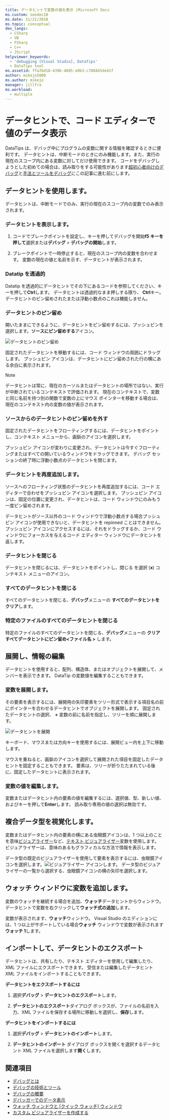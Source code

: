 ```yaml
---
title: データヒントで変数の値を表示 |Microsoft Docs
ms.custom: seodec18
ms.date: 11/21/2018
ms.topic: conceptual
dev_langs:
  - CSharp
  - VB
  - FSharp
  - C++
  - JScript
helpviewer_keywords:
  - 'debugging [Visual Studio], DataTips'
  - DataTips tool
ms.assetid: ffa7bd18-439b-4685-a9b3-c7884b5de41f
author: mikejo5000
ms.author: mikejo
manager: jillfra
ms.workload:
  - multiple
---
```

# <a name="view-data-values-in-datatips-in-the-code-editor"></a>データヒントで、コード エディターで値のデータ表示

DataTips は、デバッグ中にプログラムの変数に関する情報を確認するときに便利です。 データヒントは、中断モードのときにのみ機能します。また、実行の現在のスコープ内にある変数に対してだけ使用できます。 コードをデバッグしようとした初めての場合は、読み取りをする可能性があります[超初心者向けのデバッグ](../debugger/debugging-absolute-beginners.md)と[手法とツールをデバッグ](../debugger/write-better-code-with-visual-studio.md)にこの記事に進む前にします。

## <a name="work-with-datatips"></a>データヒントを使用します。

データヒントは、中断モードでのみ、実行の現在のスコープ内の変数でのみ表示されます。

### <a name="display-a-datatip"></a>データヒントを表示します。

1. コードでブレークポイントを設定し、キーを押してデバッグを開始**f5 キーを押して**選択または**デバッグ** > **デバッグの開始**します。

1. ブレークポイントで一時停止すると、現在のスコープ内の変数を合わせます。 変数の現在の値と名前を示す、データヒントが表示されます。

### <a name="make-a-datatip-transparent"></a>Datatip を透過的

Datatip を透過的にデータヒントでその下にあるコードを参照してください、キーを押して**Ctrl**します。 データヒントは透過的なまま押しする限り、 **Ctrl**キー。 データヒントのピン留めされたまたは浮動小数点のこれは機能しません。
### <a name="pin-a-datatip"></a>データヒントのピン留め

開いたままにできるように、データヒントをピン留めするには、プッシュピンを選択します。**ソースにピン留めする**アイコン。

![データヒントのピン留め](../debugger/media/dbg-tips-data-tips-pinned.png "データヒントのピン留め")

固定されたデータヒントを移動するには、コード ウィンドウの周囲にドラッグします。 プッシュピン アイコンは、データヒントにピン留めされた行の横にある余白に表示されます。

>[!NOTE]
>データヒントは常に、現在のカーソルまたはデータヒントの場所ではない、実行が中断されているコンテキストで評価されます。 現在のコンテキストで、変数と同じ名前を持つ別の関数で変数の上にマウス ポインターを移動する場合は、現在のコンテキスト内の変数の値が表示されます。

### <a name="unpin-a-datatip-from-source"></a>ソースからのデータヒントのピン留めを外す

固定されたデータヒントをフローティングするには、データヒントをポイントし、コンテキスト メニューから、画鋲のアイコンを選択します。

プッシュピン アイコンが変わりに変更され、データヒントは今すぐフローティングまたはすべての開いているウィンドウをドラッグできます。 デバッグ セッションの終了時に浮動小数点のデータヒントを閉じます。

### <a name="repin-a-datatip"></a>データヒントを再度追加します。

ソースへのフローティング状態のデータヒントを再度追加するには、コード エディターで合わせをプッシュピン アイコンを選択します。 プッシュピン アイコンは、固定の位置に変更され、データヒントは、コード ウィンドウにのみもう一度ピン留めされます。

データヒントがソース以外のコード ウィンドウで浮動小数点する場合プッシュピン アイコンが使用できないと、データヒントを repinned ことはできません。 プッシュピン アイコンにアクセスするには、それをドラッグするか、コード ウィンドウにフォーカスを与えるコード エディター ウィンドウにデータヒントを返します。

### <a name="close-a-datatip"></a>データヒントを閉じる

データヒントを閉じるには、データヒントをポイントし、閉じる を選択 (**x**) コンテキスト メニューのアイコン。

### <a name="close-all-datatips"></a>すべてのデータヒントを閉じる

すべてのデータヒントを閉じる、**デバッグ**メニューの **すべてのデータヒントをクリア**します。

### <a name="close-all-datatips-for-a-specific-file"></a>特定のファイルのすべてのデータヒントを閉じる

特定のファイルのすべてのデータヒントを閉じる、**デバッグ**メニューの **クリアすべてデータヒントにピン留め\<ファイル名 >** します。

## <a name="expand-and-edit-information"></a>展開し、情報の編集
データヒントを使用すると、配列、構造体、またはオブジェクトを展開して、メンバーを表示できます。 DataTip の変数値を編集することもできます。

### <a name="expand-a-variable"></a>変数を展開します。

その要素を表示するには、展開用の矢印要素をツリー形式で表示する項目名の前にポインターを合わせるデータヒントでオブジェクトを展開します。 固定されたデータヒントの選択、 **+** 変数の前に名前を指定し、ツリーを順に展開します。

![データヒントを展開](../debugger/media/dbg-tour-data-tips.png "データヒントの展開")

キーボード、マウスまたは方向キーを使用するには、展開ビュー内を上下に移動します。

マウスを重ねると、画鋲のアイコンを選択して展開された項目を固定したデータヒントを固定することもできます。 要素は、ツリーが折りたたまれている後に、固定したデータヒントに表示されます。

### <a name="edit-the-value-of-a-variable"></a>変数の値を編集します。

変数またはデータヒント内の要素の値を編集するには、選択値、型、新しい値、およびキーを押して**Enter**します。 読み取り専用の値の選択は無効です。

## <a name="visualize-complex-data-types"></a>複合データ型を視覚化します。

変数またはデータヒント内の要素の横にある虫眼鏡アイコンは、1 つ以上のことを意味[ビジュアライザー](../debugger/create-custom-visualizers-of-data.md)など、[テキスト ビジュアライザー](../debugger/string-visualizer-dialog-box.md)変数を使用します。 ビジュアライザーは、意味のあるもグラフィカルな方法で情報を表示します。

データ型の既定のビジュアライザーを使用して要素を表示するには、虫眼鏡アイコンを選択します。![ビジュアライザー アイコン](../debugger/media/dbg-tips-visualizer-icon.png "ビジュアライザー アイコン")します。 データ型のビジュアライザーの一覧から選択する、虫眼鏡アイコンの横の矢印を選択します。

## <a name="add-a-variable-to-a-watch-window"></a>ウォッチ ウィンドウに変数を追加します。

変数のウォッチを継続する場合を追加、**ウォッチ**データヒントからウィンドウ。 データヒントで変数を右クリックして**ウォッチ式の追加**します。

変数が表示されます、**ウォッチ**ウィンドウ。 Visual Studio のエディションには、1 つ以上がサポートしている場合**ウォッチ** ウィンドウで変数が表示されます**ウォッチ 1**します。

## <a name="import-and-export-datatips"></a>インポートして、データヒントのエクスポート

データヒントは、共有したり、テキスト エディターを使用して編集したり、XML ファイルにエクスポートできます。 受信または編集したデータヒント XML ファイルをインポートすることもできます。

**データヒントをエクスポートするには**

1. 選択**デバッグ** > **データヒントのエクスポート**します。

1. **データヒントのエクスポート**ダイアログ ボックスが、ファイルの名前を入力、XML ファイルを保存する場所に移動しを選択し、**保存**します。

**データヒントをインポートするには**

1. 選択**デバッグ** > **データヒントのインポート**します。

1. **データヒントのインポート**  ダイアログ ボックスを開くを選択するデータヒント XML ファイルを選択します**開く**します。

## <a name="see-also"></a>関連項目
- [デバッグとは](../debugger/what-is-debugging.md)
- [デバッグの技術とツール](../debugger/write-better-code-with-visual-studio.md)
- [デバッグの概要](../debugger/debugger-feature-tour.md)
- [デバッガーでのデータ表示](../debugger/viewing-data-in-the-debugger.md)
- [ウォッチ ウィンドウと [クイック ウォッチ] ウィンドウ](../debugger/watch-and-quickwatch-windows.md)
- [カスタム ビジュアライザーを作成する](../debugger/create-custom-visualizers-of-data.md)
